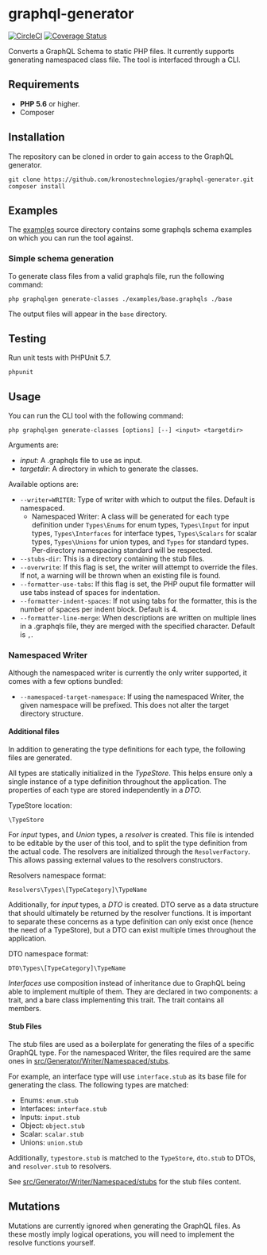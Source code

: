 # graphql-generator

[![CircleCI](https://circleci.com/gh/kronostechnologies/graphql-generator.svg?style=svg)](https://circleci.com/gh/kronostechnologies/graphql-generator)
[![Coverage Status](https://coveralls.io/repos/github/kronostechnologies/graphql-generator/badge.svg?branch=master)](https://coveralls.io/github/kronostechnologies/graphql-generator?branch=master)

Converts a GraphQL Schema to static PHP files. It currently supports generating namespaced class file. The tool is interfaced through a CLI.

## Requirements

- **PHP 5.6** or higher.
- Composer


## Installation

The repository can be cloned in order to gain access to the GraphQL generator.

```
git clone https://github.com/kronostechnologies/graphql-generator.git
composer install
```


## Examples

The [examples](./examples) source directory contains some graphqls schema examples on which you can run the tool against.

### Simple schema generation

To generate class files from a valid graphqls file, run the following command:

```
php graphqlgen generate-classes ./examples/base.graphqls ./base
```

The output files will appear in the `base` directory.


## Testing

Run unit tests with PHPUnit 5.7.

```
phpunit
```


## Usage

You can run the CLI tool with the following command:

```
php graphqlgen generate-classes [options] [--] <input> <targetdir>
```

Arguments are:
* _input_: A .graphqls file to use as input.
* _targetdir_: A directory in which to generate the classes.

Available options are:
* `--writer=WRITER`: Type of writer with which to output the files. Default is namespaced.
    * Namespaced Writer: A class will be generated for each type definition under `Types\Enums` for enum types, `Types\Input` for input types, `Types\Interfaces` for interface types, `Types\Scalars` for scalar types, `Types\Unions` for union types, and `Types` for standard types. Per-directory namespacing standard will be respected.
* `--stubs-dir`: This is a directory containing the stub files.
* `--overwrite`: If this flag is set, the writer will attempt to override the files. If not, a warning will be thrown when an existing file is found.
* `--formatter-use-tabs`: If this flag is set, the PHP ouput file formatter will use tabs instead of spaces for indentation.
* `--formatter-indent-spaces`: If not using tabs for the formatter, this is the number of spaces per indent block. Default is 4.
* `--formatter-line-merge`: When descriptions are written on multiple lines in a .graphqls file, they are merged with the specified character. Default is `,`.

### Namespaced Writer

Although the namespaced writer is currently the only writer supported, it comes with a few options bundled:

* `--namespaced-target-namespace`: If using the namespaced Writer, the given namespace will be prefixed. This does not alter the target directory structure.

#### Additional files

In addition to generating the type definitions for each type, the following files are generated.

All types are statically initialized in the *TypeStore*. This helps ensure only a single instance of a type definition throughout the application. The properties of each type are stored independently in a *DTO*.

TypeStore location:
```
\TypeStore
```

For *input* types, and *Union* types, a *resolver* is created. This file is intended to be editable by the user of this tool, and to split the type definition from the actual code. The resolvers are initialized through the `ResolverFactory`. This allows passing external values to the resolvers constructors.

Resolvers namespace format:
```
Resolvers\Types\[TypeCategory]\TypeName
```

Additionally, for *input* types, a *DTO* is created. DTO serve as a data structure that should ultimately be returned by the resolver functions. It is important to separate these concerns as a type definition can only exist once (hence the need of a TypeStore), but a DTO can exist multiple times throughout the application.

DTO namespace format:
```
DTO\Types\[TypeCategory]\TypeName
```

*Interfaces* use composition instead of inheritance due to GraphQL being able to implement multiple of them. They are declared in two components: a trait, and a bare class implementing this trait. The trait contains all members. 

#### Stub Files

The stub files are used as a boilerplate for generating the files of a specific GraphQL type. For the namespaced Writer, the files required are the same ones in [src/Generator/Writer/Namespaced/stubs](./src/Generator/Writer/Namespaced/stubs).

For example, an interface type will use `interface.stub` as its base file for generating the class. The following types are matched:

* Enums: `enum.stub`
* Interfaces: `interface.stub`
* Inputs: `input.stub`
* Object: `object.stub`
* Scalar: `scalar.stub`
* Unions: `union.stub`

Additionally, `typestore.stub` is matched to the `TypeStore`, `dto.stub` to DTOs, and `resolver.stub` to resolvers.

See [src/Generator/Writer/Namespaced/stubs](./src/Generator/Writer/Namespaced/stubs) for the stub files content.

## Mutations

Mutations are currently ignored when generating the GraphQL files. As these mostly imply logical operations, you will need to implement the resolve functions yourself.

